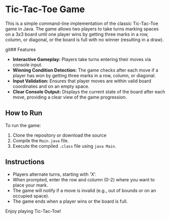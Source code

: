# Tic-Tac-Toe Game

This is a simple command-line implementation of the classic Tic-Tac-Toe game in Java. The game allows two players to take turns marking spaces on a 3x3 board until one player wins by getting three marks in a row, column, or diagonal, or the board is full with no winner (resulting in a draw).

git## Features

- **Interactive Gameplay:** Players take turns entering their moves via console input.
- **Winning Condition Detection:** The game checks after each move if a player has won by getting three marks in a row, column, or diagonal.
- **Input Validation:** Ensures that player moves are within valid board coordinates and on an empty space.
- **Clear Console Output:** Displays the current state of the board after each move, providing a clear view of the game progression.

## How to Run

To run the game:
1. Clone the repository or download the source 
2. Compile the `Main.java` file.
3. Execute the compiled `.class` file using `java Main`.

## Instructions

- Players alternate turns, starting with 'X'.
- When prompted, enter the row and column (0-2) where you want to place your mark.
- The game will notify if a move is invalid (e.g., out of bounds or on an occupied space).
- The game ends when a player wins or the board is full.

Enjoy playing Tic-Tac-Toe!
